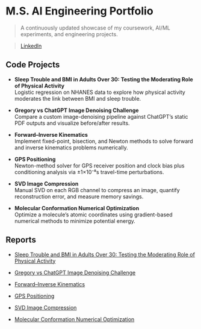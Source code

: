 # M.S. AI Engineering Portfolio

> A continuously updated showcase of my coursework, AI/ML experiments, and engineering projects.

> [LinkedIn](https://www.linkedin.com/in/gregory-e-schwartz/)

## Code Projects

- **Sleep Trouble and BMI in Adults Over 30: Testing the Moderating Role of Physical Activity**  
  Logistic regression on NHANES data to explore how physical activity moderates the link between BMI and sleep trouble.

- **Gregory vs ChatGPT Image Denoising Challenge**  
  Compare a custom image-denoising pipeline against ChatGPT’s static PDF outputs and visualize before/after results.

- **Forward–Inverse Kinematics**  
  Implement fixed-point, bisection, and Newton methods to solve forward and inverse kinematics problems numerically.

- **GPS Positioning**  
  Newton-method solver for GPS receiver position and clock bias plus conditioning analysis via ±1×10⁻⁸s travel-time perturbations.

- **SVD Image Compression**  
  Manual SVD on each RGB channel to compress an image, quantify reconstruction error, and measure memory savings.

- **Molecular Conformation Numerical Optimization**  
  Optimize a molecule’s atomic coordinates using gradient-based numerical methods to minimize potential energy.

## Reports

- [Sleep Trouble and BMI in Adults Over 30: Testing the Moderating Role of Physical Activity](reports/SleepBMI_Adults30_PhysActivity_Final.pdf)

- [Gregory vs ChatGPT Image Denoising Challenge](reports/gregory-vs-chatgpt-image-denoising-challenge.pdf)

- [Forward–Inverse Kinematics](reports/forward-inverse-kinematics/forward_and_inverse_kinematics.pdf)

- [GPS Positioning](reports/gps-positioning/GPS_positioning.pdf)

- [SVD Image Compression](reports/svd-image-compression/SVD_image_compression.pdf)

- [Molecular Conformation Numerical Optimization](reports/molecular-conformation-numerical-optimization/mc_no.pdf)


